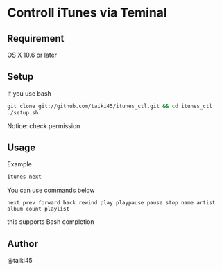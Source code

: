 # Controll iTunes via Teminal

## Requirement

OS X 10.6 or later

## Setup

If you use bash
```sh
git clone git://github.com/taiki45/itunes_ctl.git && cd itunes_ctl
./setup.sh
```

Notice: check permission

## Usage

Example
```sh
itunes next
```

You can use commands below
```
next prev forward back rewind play playpause pause stop name artist album count playlist
```

this supports Bash completion

## Author
@taiki45

